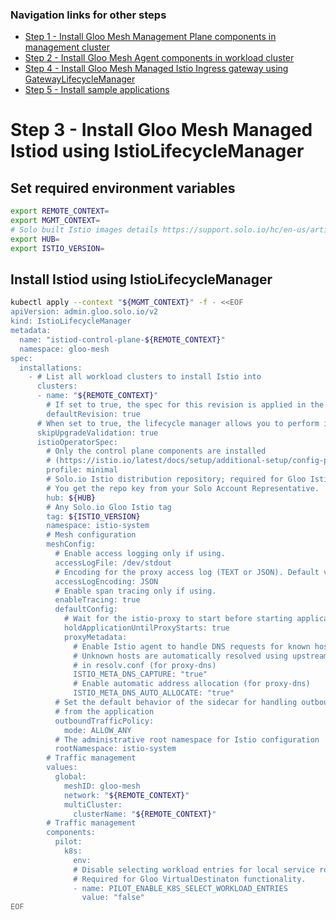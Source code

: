 ### Navigation links for other steps

* [Step 1 - Install Gloo Mesh Management Plane components in management cluster](./step-1-install-gm-mgmt-server-in-mgmt-cluster.md)
* [Step 2 - Install Gloo Mesh Agent components in workload cluster](./step-2-install-gm-agent.md)
* [Step 4 - Install Gloo Mesh Managed Istio Ingress gateway using GatewayLifecycleManager](./step-4-install-gateway-with-GLM.md)
* [Step 5 - Install sample applications](./step-5-sample-app.md)

# Step 3 - Install Gloo Mesh Managed Istiod using IstioLifecycleManager

## Set required environment variables

```bash
export REMOTE_CONTEXT=
export MGMT_CONTEXT=
# Solo built Istio images details https://support.solo.io/hc/en-us/articles/4414409064596
export HUB=
export ISTIO_VERSION=
```

## Install Istiod using IstioLifecycleManager

```bash
kubectl apply --context "${MGMT_CONTEXT}" -f - <<EOF
apiVersion: admin.gloo.solo.io/v2
kind: IstioLifecycleManager
metadata:
  name: "istiod-control-plane-${REMOTE_CONTEXT}"
  namespace: gloo-mesh
spec:
  installations:
    - # List all workload clusters to install Istio into
      clusters:
      - name: "${REMOTE_CONTEXT}"
        # If set to true, the spec for this revision is applied in the cluster
        defaultRevision: true
      # When set to true, the lifecycle manager allows you to perform in-place upgrades by skipping checks that are required for canary upgrades
      skipUpgradeValidation: true
      istioOperatorSpec:
        # Only the control plane components are installed
        # (https://istio.io/latest/docs/setup/additional-setup/config-profiles/)
        profile: minimal
        # Solo.io Istio distribution repository; required for Gloo Istio.
        # You get the repo key from your Solo Account Representative.
        hub: ${HUB}
        # Any Solo.io Gloo Istio tag
        tag: ${ISTIO_VERSION}
        namespace: istio-system
        # Mesh configuration
        meshConfig:
          # Enable access logging only if using.
          accessLogFile: /dev/stdout
          # Encoding for the proxy access log (TEXT or JSON). Default value is TEXT.
          accessLogEncoding: JSON
          # Enable span tracing only if using.
          enableTracing: true
          defaultConfig:
            # Wait for the istio-proxy to start before starting application pods
            holdApplicationUntilProxyStarts: true
            proxyMetadata:
              # Enable Istio agent to handle DNS requests for known hosts
              # Unknown hosts are automatically resolved using upstream DNS servers
              # in resolv.conf (for proxy-dns)
              ISTIO_META_DNS_CAPTURE: "true"
              # Enable automatic address allocation (for proxy-dns)
              ISTIO_META_DNS_AUTO_ALLOCATE: "true"
          # Set the default behavior of the sidecar for handling outbound traffic
          # from the application
          outboundTrafficPolicy:
            mode: ALLOW_ANY
          # The administrative root namespace for Istio configuration
          rootNamespace: istio-system
        # Traffic management
        values:
          global:
            meshID: gloo-mesh
            network: "${REMOTE_CONTEXT}"
            multiCluster:
              clusterName: "${REMOTE_CONTEXT}"
        # Traffic management
        components:
          pilot:
            k8s:
              env:
              # Disable selecting workload entries for local service routing.
              # Required for Gloo VirtualDestinaton functionality.
              - name: PILOT_ENABLE_K8S_SELECT_WORKLOAD_ENTRIES
                value: "false"
EOF
```
